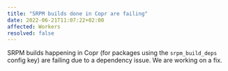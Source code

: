 ```yaml
---
title: "SRPM builds done in Copr are failing"
date: 2022-06-21T11:07:22+02:00
affected: Workers
resolved: false
---
```


SRPM builds happening in Copr (for packages using the `srpm_build_deps` config
key) are failing due to a dependency issue. We are working on a fix.
